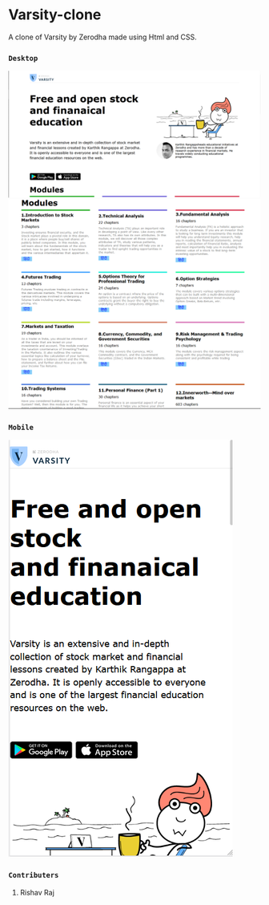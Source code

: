 # Varsity-clone

A clone of Varsity by Zerodha made using Html and CSS.

### `Desktop`

![ScreenShot](https://github.com/Rishav-mngo/varsity-clone/blob/main/ScreenShots/header.PNG)
![ScreenShot](https://github.com/Rishav-mngo/varsity-clone/blob/main/ScreenShots/modules.png)

### `Mobile`

![ScreenShot](https://github.com/Rishav-mngo/varsity-clone/blob/main/ScreenShots/mobile.PNG)

### `Contributers`

1. Rishav Raj
